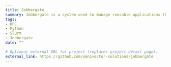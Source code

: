 ```yaml
---
title: Jobbergate
summary: Jobbergate is a system used to manage reusable applications that can generate specific scripts that may be submitted via Slurm for execution on a cluster.
tags:
- HPC
- Python
- Slurm
- Jobbergate
date: ""

# Optional external URL for project (replaces project detail page).
external_link: https://github.com/omnivector-solutions/jobbergate
---
```

